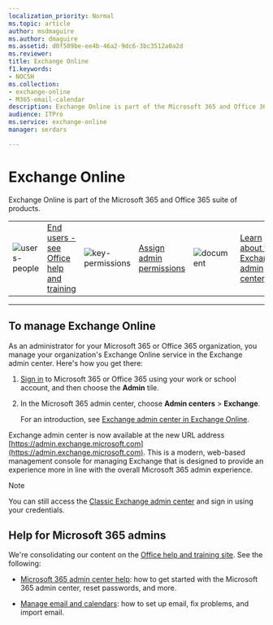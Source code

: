 ```yaml
---
localization_priority: Normal
ms.topic: article
author: msdmaguire
ms.author: dmaguire
ms.assetid: d0f509be-ee4b-46a2-9dc6-3bc3512a0a2d
ms.reviewer: 
title: Exchange Online
f1.keywords:
- NOCSH
ms.collection: 
- exchange-online
- M365-email-calendar
description: Exchange Online is part of the Microsoft 365 and Office 365 suite of products.
audience: ITPro
ms.service: exchange-online
manager: serdars

---
```


# Exchange Online

Exchange Online is part of the Microsoft 365 and Office 365 suite of products.

|               |               |               |               |               |               |
| ------------- | ------------- | ------------- | ------------- | ------------- | ------------- |
| ![users-people](https://docs.microsoft.com/office/media/icons/users-people_40x40.svg) | [End users - see Office help and training](https://support.office.com/) | ![key-permissions](https://docs.microsoft.com/office/media/icons/key-permissions_40x40.svg) | [Assign admin permissions](https://docs.microsoft.com/microsoft-365/admin/add-users/assign-admin-roles) | ![document](https://docs.microsoft.com/office/media/icons/document_40x40.svg) | [Learn about the Exchange admin center](/Exchange/exchange-admin-center)

---

## To manage Exchange Online
As an administrator for your Microsoft 365 or Office 365 organization, you manage your organization's Exchange Online service in the Exchange admin center. Here's how you get there:
1. [Sign in](https://support.microsoft.com/office/e9eb7d51-5430-4929-91ab-6157c5a050b4) to Microsoft 365 or Office 365 using your work or school account, and then choose the **Admin** tile.
2. In the Microsoft 365 admin center, choose **Admin centers** \> **Exchange**.
 
   For an introduction, see [Exchange admin center in Exchange Online](Exchange/ExchangeOnline/exchange-admin-center.md).
   
Exchange admin center is now available at the new URL address [https://admin.exchange.microsoft.com](https://admin.exchange.microsoft.com). This is a modern, web-based management console for managing Exchange that is designed to provide an experience more in line with the overall Microsoft 365 admin experience.

>[!NOTE]
> You can still access the [Classic Exchange admin center](https://outlook.office365.com/ecp) and sign in using your credentials.
 
## Help for Microsoft 365 admins
We're consolidating our content on the [Office help and training site](https://support.office.com/). See the following:

- [Microsoft 365 admin center help](https://docs.microsoft.com/microsoft-365/admin): how to get started with the Microsoft  365 admin center, reset passwords, and more.

- [Manage email and calendars](https://docs.microsoft.com/microsoft-365/admin/email/): how to set up email, fix problems, and import email.
